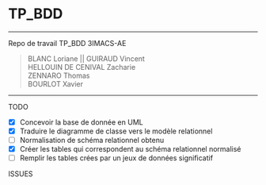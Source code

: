 # TP_BDD
***
Repo de travail TP_BDD 3IMACS-AE
> BLANC Loriane || GUIRAUD Vincent <br>
> HELLOUIN DE CENIVAL Zacharie <br>
> ZENNARO Thomas <br>
> BOURLOT Xavier

***
TODO  
- [x] Concevoir la  base de donnée en UML  
- [x] Traduire le diagramme de classe vers le modèle relationnel  
- [ ] Normalisation de schéma relationnel obtenu  
- [x] Créer les tables qui correspondent au schéma relationnel normalisé  
- [ ] Remplir les tables crées par un jeux de données significatif  

ISSUES

